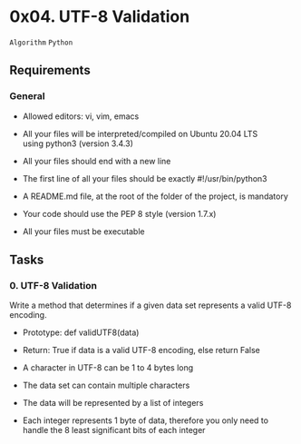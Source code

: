 0x04. UTF-8 Validation
======================

`Algorithm` `Python`

Requirements
------------

### General

*   Allowed editors: vi, vim, emacs
    
*   All your files will be interpreted/compiled on Ubuntu 20.04 LTS using python3 (version 3.4.3)
    
*   All your files should end with a new line
    
*   The first line of all your files should be exactly #!/usr/bin/python3
    
*   A README.md file, at the root of the folder of the project, is mandatory
    
*   Your code should use the PEP 8 style (version 1.7.x)
    
*   All your files must be executable
    

Tasks
-----

### 0\. UTF-8 Validation

Write a method that determines if a given data set represents a valid UTF-8 encoding.

*   Prototype: def validUTF8(data)
    
*   Return: True if data is a valid UTF-8 encoding, else return False
    
*   A character in UTF-8 can be 1 to 4 bytes long
    
*   The data set can contain multiple characters
    
*   The data will be represented by a list of integers
    
*   Each integer represents 1 byte of data, therefore you only need to handle the 8 least significant bits of each integer
